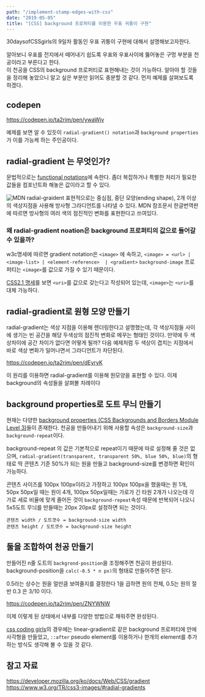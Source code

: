 ```yaml
---
path: "/implement-stamp-edges-with-css"
date: "2019-05-05"
title: "[CSS] background 프로퍼티를 이용한 우표 귀퉁이 구현"
---
```


30daysofCSSgirls의 9일차 활동인 우표 귀퉁이 구현에 대해서 설명해보고자한다.

알아보니 우표를 전지에서 떼어내기 쉽도록 우표와 우표사이에 뚫어놓은 구멍 부분을 천공이라고 부른다고 한다.  
이 천공을 CSS의 background 프로퍼티로 표현해내는 것이 가능하다.
알아야 할 것들을 정리해 놓았으니 알고 싶은 부분만 읽어도 충분할 것 같다.
먼저 예제를 살펴보도록 하겠다.

## codepen
https://codepen.io/ta2rim/pen/ywaWjv

예제를 보면 알 수 있듯이 `radial-gradient() notation`과 `background properties`가 이를 가능케 하는 주인공이다.

## radial-gradient 는 무엇인가?
문법적으로는 [functional notations](https://www.w3.org/TR/css-values-4/#functional-notation)에 속한다.
좀더 복잡하거나 특별한 처리가 필요한 값들을 컴포넌트화 해놓은 값이라고 할 수 있다.

![MDN radial-graident](https://mdn.mozillademos.org/files/3795/radial%20gradient.png)
표현적으로는 중심점, 중단 모양(ending shape), 2개 이상의 색상지점을 사용해 방사형 그라디언트를 나타낼 수 있다.
MDN 참조문서 한글번역판에 따르면 방사형의 여러 색의 점진적인 변화를 표현한다고 쓰여있다.

### 왜 radial-gradient noation은 background 프로퍼티의 값으로 들어갈 수 있을까?
w3c명세에 따르면 gradient notation은 `<image>` 에 속하고,
    `<image> = <url> | <image-list> | <element-reference>  | <gradient>`
`background-image` 프로퍼티는 `<image>`를 값으로 가질 수 있기 때문이다.

[CSS2.1 명세](https://www.w3.org/TR/2007/CR-CSS21-20070719/colors.html#background-properties)를 보면 `<uri>`를 값으로 갖는다고 작성되어 있는데, `<image>`는 `<uri>`를 대체 가능하다.

## radial-gradient로 원형 모양 만들기
radial-gradient는 색상 지점을 이용해 렌더링한다고 설명했는데, 각 색상지점들 사이에 생기는 빈 공간을 해당 두색상의 점진적 변화로 메꾸는 형태인 것이다.
만약에 두 색상차이에 공간 차이가 없다면 어떻게 될까? 다음 예제처럼 두 색상이 겹치는 지점에서 바로 색상 변화가 일어나면서 그라디언트가 차단된다.

https://codepen.io/ta2rim/pen/dEyryK

이 원리를 이용하면 radial-gradient를 이용해 원모양을 표현할 수 있다.
이제 background의 속성들을 살펴볼 차례이다

## background properties로 도트 무늬 만들기
현재는 다양한 [background properties (CSS Backgrounds and Borders Module Level 3)](https://www.w3.org/TR/css-backgrounds-3/)들이 존재한다.
천공을 만들어내기 위해 사용할 속성은 `background-size`과 `background-repeat`이다.

background-repeat 의 값은 기본적으로 repeat이기 때문에 따로 설정해 줄 것은 없으며,
`radial-gradient(transparent, transparent 50%, blue 50%, blue)`의 형태로 딱 콘텐츠 기준 50%가 되는 원을 만들고 background-size를 변경하면 확인이 가능하다.

콘텐츠 사이즈를 100px 100px이라고 가정하고
100px 100px을 했을때는 원 1개, 50px 50px일 때는 원이 4개, 100px 50px일때는 가로가 긴 타원 2개가 나오는데
각 가로 세로 비율에 맞게 줄어든 것이 `background-repeat`속성 때문에 반복되어 나오니 
5x5도트 무늬를 만들때는 20px 20px로 설정하면 되는 것이다.


`콘텐츠 width / 도트갯수 = background-size width`  
`콘텐츠 height / 도트갯수 = background-size height`

## 둘을 조합하여 천공 만들기
만들어진 n줄 도트의 `backgrond-position`을 조정해주면 천공이 완성된다.
background-position을 `calc(-0.5 * n px)`의 형태로 만들어주면 된다.

0.5라는 상수는 원을 얼만큼 보여줄지를 결정한다 1을 곱하면 원의 전체, 0.5는 원의 절반 0.3 은 3/10 이다.

https://codepen.io/ta2rim/pen/ZNYWNW

이제 이렇게 된 상태에서 내부를 다양한 방법으로 채워주면 완성된다.

[css coding girls](https://css.codinggirls.sg/day-9-10--stamp/)의 경우에는 linear-gradient로 같은 background 프로퍼티에 안에 사각형을 만들었고, `::after` pseudo element를 이용하거나 한개의 element를 추가하는 방식도 생각해 볼 수 있을 것 같다.





## 참고 자료
https://developer.mozilla.org/ko/docs/Web/CSS/gradient
https://www.w3.org/TR/css3-images/#radial-gradients

